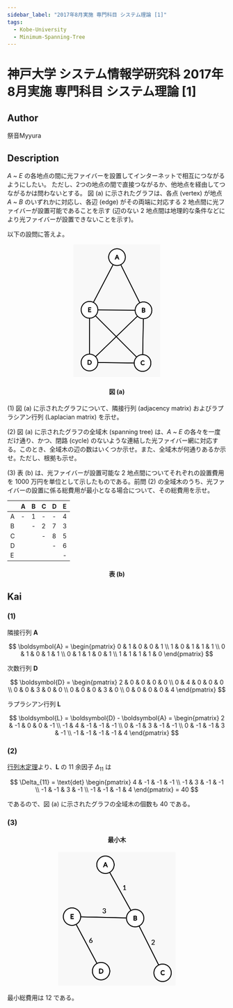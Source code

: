 ```yaml
---
sidebar_label: "2017年8月実施 専門科目 システム理論 [1]"
tags:
  - Kobe-University
  - Minimum-Spanning-Tree
---
```

# 神戸大学 システム情報学研究科 2017年8月実施 専門科目 システム理論 \[1\]

## **Author**
祭音Myyura

## **Description**
$A$ ~ $E$ の各地点の間に光ファイバーを設置してインターネットで相互につながるようにしたい。
ただし、2つの地点の間で直接つながるか、他地点を経由してつながるかは問わないとする。 
図 (a) に示されたグラフは、各点 (vertex) が地点 $A$ ~ $B$ のいずれかに対応し、各辺 (edge) がその両端に対応する 2 地点間に光ファイバーが設置可能であることを示す (辺のない 2 地点間は地理的な条件などにより光ファイバーが設置できないことを示す)。

以下の設問に答えよ。

<figure style="text-align:center;">
  <img src="https://raw.githubusercontent.com/Myyura/the_kai_project_assets/main/kakomonn/kobe_university/system_informatics/csi_201708_senmon_system_1_p1.png" width="200" alt=""/>
</figure>

#### <center> 図 (a)

(1) 図 (a) に示されたグラフについて、隣接行列 (adjacency matrix) およびラプラシアン行列 (Laplacian matrix) を示せ。

(2) 図 (a) に示されたグラフの全域木 (spanning tree) は、$A$ ~ $E$ の各々を一度だけ通り、かつ、閉路 (cycle) のないような連結した光ファイバー網に対応する。このとき、全域木の辺の数はいくつか示せ。また、全域木が何通りあるか示せ。ただし、根拠も示せ。

(3) 表 (b) は、光ファイバーが設置可能な 2 地点間についてそれぞれの設置費用を 1000 万円を単位として示したものである。前問 (2) の全域木のうち、光ファイバーの設置に係る総費用が最小となる場合について、その総費用を示せ。

<style>
table {
margin: auto;
}
</style>

|  | A | B | C | D | E |
| -| - | - | - | - | - |
|A | - | 1 | - | - | 4 |
|B |   | - | 2 | 7 | 3 |
|C |   |   | - | 8 | 5 |
|D |   |   |   | - | 6 |
|E |   |   |   |   | - |

#### <center> 表 (b)

## **Kai**
### (1)
隣接行列 $\boldsymbol{A}$

$$
\boldsymbol{A} = \begin{pmatrix}
0 & 1 & 0 & 0 & 1 \\
1 & 0 & 1 & 1 & 1 \\
0 & 1 & 0 & 1 & 1 \\
0 & 1 & 1 & 0 & 1 \\
1 & 1 & 1 & 1 & 0
\end{pmatrix}
$$

次数行列 $\boldsymbol{D}$

$$
\boldsymbol{D} = \begin{pmatrix}
2 & 0 & 0 & 0 & 0 \\
0 & 4 & 0 & 0 & 0 \\
0 & 0 & 3 & 0 & 0 \\
0 & 0 & 0 & 3 & 0 \\
0 & 0 & 0 & 0 & 4
\end{pmatrix}
$$

ラプラシアン行列 $\boldsymbol{L}$

$$
\boldsymbol{L} = \boldsymbol{D} - \boldsymbol{A} = \begin{pmatrix}
2 & -1 & 0 & 0 & -1 \\
-1 & 4 & -1 & -1 & -1 \\
0 & -1 & 3 & -1 & -1 \\
0 & -1 & -1 & 3 & -1 \\
-1 & -1 & -1 & -1 & 4
\end{pmatrix}
$$

### (2)
[行列木定理](https://en.wikipedia.org/wiki/Kirchhoff%27s_theorem)より、$\boldsymbol{L}$ の $11$ 余因子 $\Delta_{11}$ は

$$
\Delta_{11} = \text{det} \begin{pmatrix}
4 & -1 & -1 & -1 \\
-1 & 3 & -1 & -1 \\
-1 & -1 & 3 & -1 \\
-1 & -1 & -1 & 4
\end{pmatrix} = 40
$$

であるので、図 (a) に示されたグラフの全域木の個数も 40 である。

### (3)

#### <center> 最小木

<figure style="text-align:center;">
  <img src="https://raw.githubusercontent.com/Myyura/the_kai_project_assets/main/kakomonn/kobe_university/system_informatics/csi_201708_senmon_system_1_p2.png" width="270" alt=""/>
</figure>

最小総費用は 12 である。